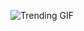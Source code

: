 ![Trending GIF](https://media2.giphy.com/media/v1.Y2lkPThiYjIxNzcyamwxNWlub3IxY2doZm5udm5mYmN5OWl0MGVjang5aXZjeHdhbTZqcyZlcD12MV9naWZzX3NlYXJjaCZjdD1n/xUPGcEliCc7bETyfO8/giphy.gif)

